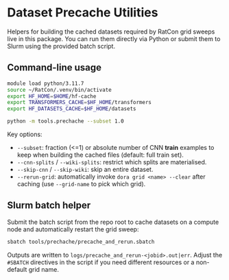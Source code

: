 # Dataset Precache Utilities

Helpers for building the cached datasets required by RatCon grid sweeps live in
this package. You can run them directly via Python or submit them to Slurm using
the provided batch script.

## Command-line usage

```bash
module load python/3.11.7
source ~/RatCon/.venv/bin/activate
export HF_HOME=$HOME/hf-cache
export TRANSFORMERS_CACHE=$HF_HOME/transformers
export HF_DATASETS_CACHE=$HF_HOME/datasets

python -m tools.prechache --subset 1.0
```

Key options:
- `--subset`: fraction (<=1) or absolute number of CNN **train** examples to
  keep when building the cached files (default: full train set).
- `--cnn-splits` / `--wiki-splits`: restrict which splits are materialised.
- `--skip-cnn` / `--skip-wiki`: skip an entire dataset.
- `--rerun-grid`: automatically invoke `dora grid <name> --clear` after caching
  (use `--grid-name` to pick which grid).

## Slurm batch helper

Submit the batch script from the repo root to cache datasets on a compute node
and automatically restart the grid sweep:

```bash
sbatch tools/prechache/precache_and_rerun.sbatch
```

Outputs are written to `logs/precache_and_rerun-<jobid>.out|err`. Adjust the
`#SBATCH` directives in the script if you need different resources or a
non-default grid name.
